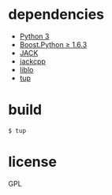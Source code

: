 # dependencies

* [Python 3](https://www.python.org/)
* [Boost.Python ≥ 1.6.3](https://github.com/boostorg/python)
* [JACK](http://www.jackaudio.org/)
* [jackcpp](http://www.x37v.info/projects/jackcpp/)
* [liblo](http://liblo.sourceforge.net/)
* [tup](http://gittup.org/tup/)

# build

```
$ tup
```

# license

GPL

